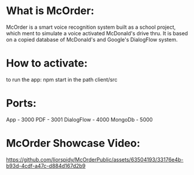 # What is McOrder:

McOrder is a smart voice recognition system built as a school project, which ment to simulate a voice activated McDonald's drive thru. It is based on a copied database of McDonald's and Google's DialogFlow system. 

# How to activate:

to run the app: 
npm start in the path client/src

# Ports:

App - 3000
PDF - 3001
DialogFlow - 4000
MongoDb - 5000

# McOrder Showcase Video:

https://github.com/liorspidy/McOrderPublic/assets/63504193/33176e4b-b93d-4cdf-a47c-d884d167d2b9

